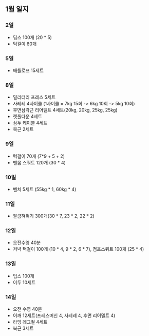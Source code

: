 ## 1월 일지

### 2일
- 딥스 100개 (20 * 5)
- 턱걸이 60개

### 5일 
- 배틀로프 15세트

### 8일
- 밀리터리 프레스 5세트
- 사레레 4사이클 (1사이클 = 7kg 15회 -> 6kg 10회 -> 5kg 10회)
- 후면삼각근 리어델트 4세트(20kg, 20kg, 25kg, 25kg)
- 렛풀다운 4세트
- 삼두 케이블 4세트
- 복근 2세트

### 9일
- 턱걸이 70개 (7*9 + 5 + 2)
- 맨몸 스쿼트 120개 (30 * 4)

### 10일
- 벤치 5세트 (55kg * 1, 60kg * 4)

### 11일
- 팔굽혀펴기 300개(30 * 7, 23 * 2, 22 * 2)

### 12일
- 오전수영 40분
- 저녁 턱걸이 100개 (10 * 4, 9 * 2, 6 * 7), 점프스쿼트 100개 (25 * 4)

### 13일
- 딥스 100개
- 이두 10세트

### 14일
- 오전 수영 40분
- 어깨 12세트(프레스머신 4, 사레레 4, 후면 리어델트 4)
- 라잉 레그컬 4세트
- 복근 3세트